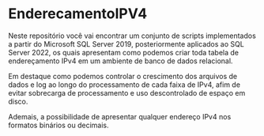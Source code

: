 # EnderecamentoIPV4

Neste repositório você vai encontrar um conjunto de scripts implementados a partir do Microsoft SQL Server 2019, posteriormente aplicados ao SQL Server 2022, os quais apresentam como podemos criar toda tabela de endereçamento IPv4 em um ambiente de banco de dados relacional.

Em destaque como podemos controlar o crescimento dos arquivos de dados e log ao longo do processamento de cada faixa de IPv4, afim de evitar sobrecarga de processamento e uso descontrolado de espaço em disco.

Ademais, a possibilidade de apresentar qualquer endereço IPv4 nos formatos binários ou decimais.
